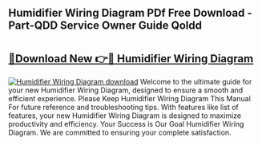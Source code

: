 ## Humidifier Wiring Diagram PDf Free Download - Part-QDD Service Owner Guide Qoldd

# <h2><a href="http://dfufa9z.blite.top/?on=Humidifier+Wiring+Diagram">🔗Download New 👉🔴 Humidifier Wiring Diagram</a></h2>

[![Humidifier Wiring Diagram download](https://i.imgur.com/lujVjoI.png)](http://dfufa9z.blite.top/?on=Humidifier+Wiring+Diagram)
Welcome to the ultimate guide for your new Humidifier Wiring Diagram, designed to ensure a smooth and efficient experience. Please Keep Humidifier Wiring Diagram This Manual For future reference and troubleshooting tips. With features like list of features, your new Humidifier Wiring Diagram is designed to maximize productivity and efficiency. Your Success is Our Goal Humidifier Wiring Diagram. We are committed to ensuring your complete satisfaction.
